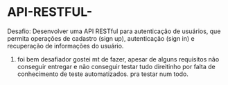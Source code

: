 # API-RESTFUL-
Desafio: Desenvolver uma API RESTful para autenticação de usuários, que permita operações de cadastro (sign up), autenticação (sign in) e recuperação de informações do usuário.

1. foi bem desafiador gostei mt de fazer, apesar de alguns requisitos não conseguir entregar e não conseguir testar tudo direitinho por falta de conhecimento de teste automatizados. pra testar num todo.


